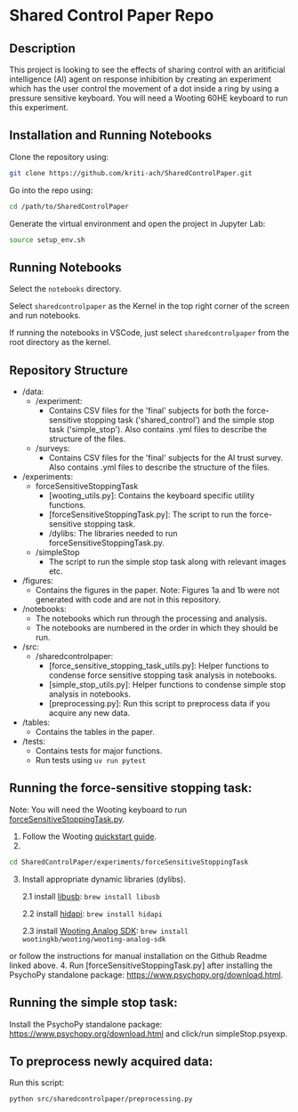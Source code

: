 # Shared Control Paper Repo

## Description
This project is looking to see the effects of sharing control with an aritificial intelligence (AI) agent on response inhibition by creating an experiment 
which has the user control the movement of a dot inside a ring by using a pressure sensitive keyboard. You will need a Wooting 60HE keyboard to run this experiment.

## Installation and Running Notebooks
Clone the repository using:

```bash
git clone https://github.com/kriti-ach/SharedControlPaper.git
```

Go into the repo using:

```bash
cd /path/to/SharedControlPaper
```

Generate the virtual environment and open the project in Jupyter Lab:

```bash
source setup_env.sh
```

## Running Notebooks

Select the `notebooks` directory.

Select `sharedcontrolpaper` as the Kernel in the top right corner of the screen and run notebooks.

If running the notebooks in VSCode, just select `sharedcontrolpaper` from the root directory as the kernel.

## Repository Structure

- /data:  
    - /experiment:  
      * Contains CSV files for the 'final' subjects for both the force-sensitive stopping task ('shared_control') and the simple stop task ('simple_stop'). Also contains .yml files to describe the structure of the files.
    - /surveys:  
      * Contains CSV files for the 'final' subjects for the AI trust survey. Also contains .yml files to describe the structure of the files.
- /experiments:  
    - forceSensitiveStoppingTask
        * [wooting_utils.py]: Contains the keyboard specific utility functions.
        * [forceSensitiveStoppingTask.py]: The script to run the force-sensitive stopping task.
        * /dylibs: The libraries needed to run forceSensitiveStoppingTask.py. 
    - /simpleStop  
        * The script to run the simple stop task along with relevant images etc.  
- /figures:  
    - Contains the figures in the paper. Note: Figures 1a and 1b were not generated with code and are not in this repository.  
- /notebooks:  
    - The notebooks which run through the processing and analysis.  
    - The notebooks are numbered in the order in which they should be run.  
- /src:    
    - /sharedcontrolpaper:
        * [force_sensitive_stopping_task_utils.py]: Helper functions to condense force sensitive stopping task analysis in notebooks.  
        * [simple_stop_utils.py]: Helper functions to condense simple stop analysis in notebooks.  
        * [preprocessing.py]: Run this script to preprocess data if you acquire any new data.
- /tables:  
    - Contains the tables in the paper.
- /tests:
    - Contains tests for major functions.
    - Run tests using `uv run pytest`

## Running the force-sensitive stopping task:

Note: You will need the Wooting keyboard to run [forceSensitiveStoppingTask.py](experiments/forceSensitiveStoppingTask.py).

1. Follow the Wooting [quickstart guide](https://wooting.io/quickstart).
2. 
```bash
cd SharedControlPaper/experiments/forceSensitiveStoppingTask
```
3. Install appropriate dynamic libraries (dylibs). 

    2.1 install [libusb](https://libusb.info/):
            `brew install libusb` 

    2.2 install [hidapi](https://formulae.brew.sh/formula/hidapi):
            `brew install hidapi` 
    
    2.3 install [Wooting Analog SDK](https://github.com/WootingKb/wooting-analog-sdk):
            `brew install wootingkb/wooting/wooting-analog-sdk`

or follow the instructions for manual installation on the Github Readme linked above.
4. Run [forceSensitiveStoppingTask.py] after installing the PsychoPy standalone package: https://www.psychopy.org/download.html.

## Running the simple stop task:

Install the PsychoPy standalone package: https://www.psychopy.org/download.html and click/run simpleStop.psyexp.

## To preprocess newly acquired data:

Run this script:
```bash
python src/sharedcontrolpaper/preprocessing.py
```

